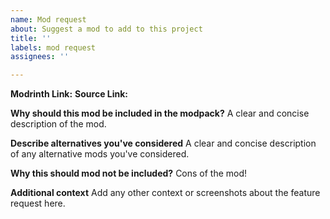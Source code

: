 ```yaml
---
name: Mod request
about: Suggest a mod to add to this project
title: ''
labels: mod request
assignees: ''

---
```


**Modrinth Link:**
**Source Link:**

**Why should this mod be included in the modpack?**
A clear and concise description of the mod.

**Describe alternatives you've considered**
A clear and concise description of any alternative mods you've considered.

**Why this should mod not be included?**
Cons of the mod!

**Additional context**
Add any other context or screenshots about the feature request here.
